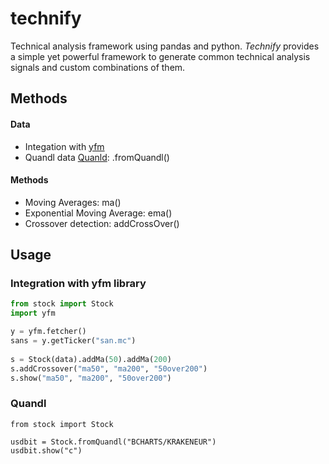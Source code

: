 # technify
Technical analysis framework using  pandas and python.
_Technify_ provides a simple yet powerful framework to generate common technical analysis signals and custom combinations of them.

## Methods 

#### Data 
* Integation with [yfm](https://github.com/rubenafo/yfMongo) 
* Quandl data [Quanld](https://www.quandl.com/): .fromQuandl()

#### Methods
* Moving Averages: ma()
* Exponential Moving Average: ema()
* Crossover detection: addCrossOver()

## Usage

### Integration with yfm library

```python
from stock import Stock
import yfm

y = yfm.fetcher()
sans = y.getTicker("san.mc")
    
s = Stock(data).addMa(50).addMa(200)
s.addCrossover("ma50", "ma200", "50over200")
s.show("ma50", "ma200", "50over200")
```
### Quandl 
```
from stock import Stock

usdbit = Stock.fromQuandl("BCHARTS/KRAKENEUR")
usdbit.show("c")
```
